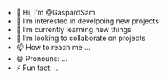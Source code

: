 - 👋 Hi, I’m @GaspardSam
- 👀 I’m interested in develpoing new projects
- 🌱 I’m currently learning new things
- 💞️ I’m looking to collaborate on projects
- 📫 How to reach me ...
- 😄 Pronouns: ...
- ⚡ Fun fact: ...

<!---
GaspardSam/GaspardSam is a ✨ special ✨ repository because its `README.md` (this file) appears on your GitHub profile.
You can click the Preview link to take a look at your changes.
--->
